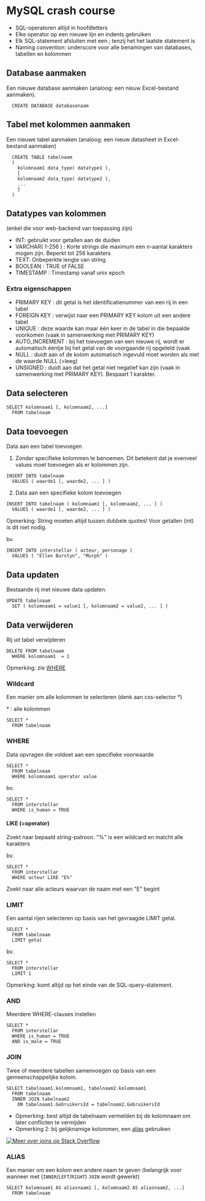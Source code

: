 # MySQL crash course

- SQL-operatoren altijd in hoofdletters
- Elke operator op een nieuwe lijn en indents gebruiken
- Elk SQL-statement afsluiten met een ; tenzij het het laatste statement is
- Naming convention: underscore voor alle benamingen van databases, tabellen en kolommen

## Database aanmaken

Een nieuwe database aanmaken (analoog: een nieuw Excel-bestand aanmaken).

````
  CREATE DATABASE databasenaam
````

## Tabel met kolommen aanmaken

Een nieuwe tabel aanmaken (analoog: een nieuw datasheet in Excel-bestand aanmaken)

````
  CREATE TABLE tabelnaam
  (
    kolomnaam1 data_type( datatype1 ),
    [
    kolomnaam2 data_type( datatype2 ),
    ...
    ]
  )
````

## Datatypes van kolommen

(enkel die voor web-backend van toepassing zijn)
- INT: gebruikt voor getallen aan de duiden 
- VARCHAR( 1-256  ) : Korte strings die maximum een n-aantal karakters mogen zijn. Beperkt tot 256 karakters
- TEXT: Onbeperkte lengte van string
- BOOLEAN : TRUE of FALSE
- TIMESTAMP : Timestamp vanaf unix epoch

### Extra eigenschappen

- PRIMARY KEY : dit getal is het identificatienummer van een rij in een tabel
- FOREIGN KEY : verwijst naar een PRIMARY KEY kolom uit een andere tabel
- UNIQUE : deze waarde kan maar één keer in de tabel in die bepaalde voorkomen (vaak in samenwerking met PRIMARY KEY)
- AUTO_INCREMENT : bij het toevoegen van een nieuwe rij, wordt er automatisch ééntje bij het getal van de voorgaande rij opgeteld (vaak 
- NULL : duidt aan of de kolom automatisch ingevuld moet worden als met de waarde NULL (=leeg)
- UNSIGNED : duidt aan dat het getal niet negatief kan zijn (vaak in samenwerking met PRIMARY KEY). Bespaart 1 karakter.

## Data selecteren

````
SELECT kolomnaam1 [, kolomnaam2, ...]
  FROM tabelnaam
````

## Data toevoegen

Data aan een tabel toevoegen

1. Zonder specifieke kolommen te benoemen. Dit betekent dat je evenveel values moet toevoegen als er kolommen zijn.
````
INSERT INTO tabelnaam
  VALUES ( waarde1 [, waarde2, ... ] )
````

2. Data aan een specifieke kolom toevoegen
````
INSERT INTO tabelnaam ( kolomnaam1 [, kolomnaam2, ... ] )
  VALUES ( waarde1 [, waarde2, ... ] )
````
Opmerking: String moeten altijd tussen dubbele quotes! Voor getallen (int) is dit niet nodig. 

bv.
````
INSERT INTO interstellar ( acteur, personage )
  VALUES ( "Ellen Burstyn", "Murph" )
````

## Data updaten

Bestaande rij met nieuwe data updaten.

````
UPDATE tabelnaam 
  SET ( kolomnaam1 = value1 [, kolomnaam2 = value2, ... ] )
````

## Data verwijderen

Rij uit tabel verwijderen

````
DELETE FROM tabelnaam 
  WHERE kolomnaam1  = 1
````
Opmerking: zie [WHERE](#where)


### Wildcard

Een manier om alle kolommen te selecteren (denk aan css-selector \*)

\* :  alle kolommen

````
SELECT *
  FROM tabelnaam
````

### WHERE

Data opvragen die voldoet aan een specifieke voorwaarde

````
SELECT *
  FROM tabelnaam
  WHERE kolomnaam1 operator value
````

bv.
````
SELECT *
  FROM interstellar
  WHERE is_human = TRUE
````

#### LIKE (=operator)

Zoekt naar bepaald string-patroon.
"%" is een wildcard en matcht alle karakters

bv.
````
SELECT *
  FROM interstellar
  WHERE acteur LIKE "E%"
````

Zoekt naar alle acteurs waarvan de naam met een "E" begint

### LIMIT

Een aantal rijen selecteren op basis van het gevraagde LIMIT getal.

````
SELECT *
  FROM tabelnaam
  LIMIT getal
````

bv.
````
SELECT *
  FROM interstellar
  LIMIT 1
````

Opmerking: komt altijd op het einde van de SQL-query-statement.

### AND

Meerdere WHERE-clauses instellen

````
SELECT *
  FROM interstellar
  WHERE is_human = TRUE
  AND is_male = TRUE
````

### JOIN

Twee of meerdere tabellen samenvoegen op basis van een gemeenschappelijke kolom.

````
SELECT tabelnaam1.kolomnaam1, tabelnaam2.kolomnaam1
  FROM tabelnaam
  INNER JOIN tabelnaam2
    ON tabelnaam1.GebruikersId = tabelnaam2.GebruikersId
````
- Opmerking: best altijd de tabelnaam vermelden bij de kolomnaam om later conflicten te vermijden
- Opmerking 2: bij gelijknamige kolommen, een [alias](#alias) gebruiken

[![Meer over joins op Stack Overflow](http://i.stack.imgur.com/VQ5XP.png)](http://stackoverflow.com/questions/5706437/whats-the-difference-between-inner-join-left-join-right-join-and-full-join)



### ALIAS

Een manier om een kolom een andere naam te geven (belangrijk voor wanneer met (`INNER`/`LEFT`/`RIGHT`) `JOIN` wordt gewerkt)

````
SELECT kolomnaam1 AS aliasnaam1 [, kolomnaam2 AS aliasnaam2, ...]
  FROM tabelnaam
````


